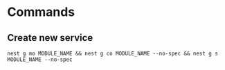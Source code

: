 # Commands
## Create new service
`nest g mo MODULE_NAME && nest g co MODULE_NAME --no-spec && nest g s MODULE_NAME --no-spec`